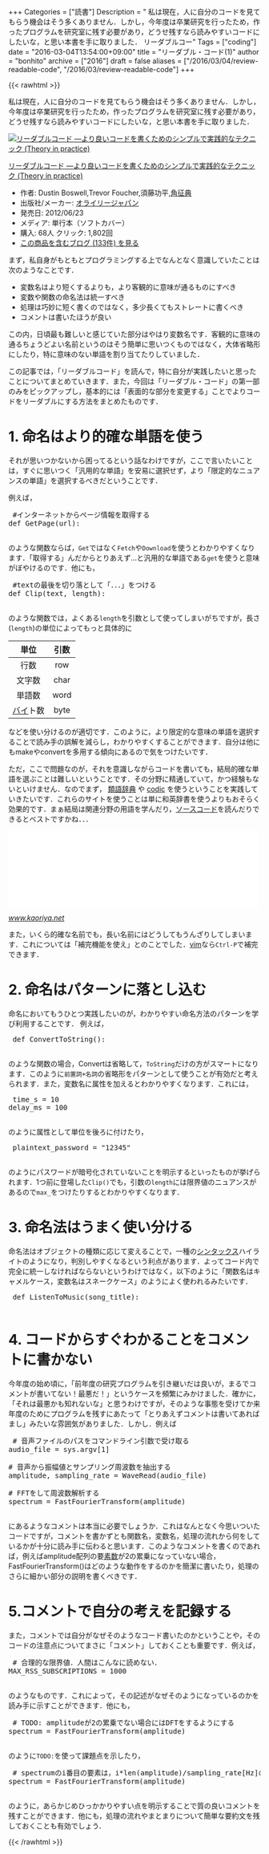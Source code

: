 +++
Categories = ["読書"]
Description = " 私は現在，人に自分のコードを見てもらう機会はそう多くありません．しかし，今年度は卒業研究を行ったため，作ったプログラムを研究室に残す必要があり，どうせ残すなら読みやすいコードにしたいな，と思い本書を手に取りました．     リーダブルコー"
Tags = ["coding"]
date = "2016-03-04T13:54:00+09:00"
title = "リーダブル・コード(1)"
author = "bonhito"
archive = ["2016"]
draft = false
aliases = ["/2016/03/04/review-readable-code", "/2016/03/review-readable-code"]
+++

{{< rawhtml >}}
<body>
<p>私は現在，人に自分のコードを見てもらう機会はそう多くありません．しかし，今年度は卒業研究を行ったため，作ったプログラムを研究室に残す必要があり，どうせ残すなら読みやすいコードにしたいな，と思い本書を手に取りました．</p>

<p></p>
<div class="hatena-asin-detail">
<a href="http://www.amazon.co.jp/exec/obidos/ASIN/4873115655/hatena-blog-22/"><img src="http://ecx.images-amazon.com/images/I/51MgH8Jmr3L._SL160_.jpg" class="hatena-asin-detail-image" alt="リーダブルコード ―より良いコードを書くためのシンプルで実践的なテクニック (Theory in practice)" title="リーダブルコード ―より良いコードを書くためのシンプルで実践的なテクニック (Theory in practice)"></a><div class="hatena-asin-detail-info">
<p class="hatena-asin-detail-title"><a href="http://www.amazon.co.jp/exec/obidos/ASIN/4873115655/hatena-blog-22/">リーダブルコード ―より良いコードを書くためのシンプルで実践的なテクニック (Theory in practice)</a></p>
<ul>
<li>
<span class="hatena-asin-detail-label">作者:</span> Dustin Boswell,Trevor Foucher,須藤功平,<a class="keyword" href="http://d.hatena.ne.jp/keyword/%B3%D1%C0%AC%C5%B5">角征典</a>
</li>
<li>
<span class="hatena-asin-detail-label">出版社/メーカー:</span> <a class="keyword" href="http://d.hatena.ne.jp/keyword/%A5%AA%A5%E9%A5%A4%A5%EA%A1%BC%A5%B8%A5%E3%A5%D1%A5%F3">オライリージャパン</a>
</li>
<li>
<span class="hatena-asin-detail-label">発売日:</span> 2012/06/23</li>
<li>
<span class="hatena-asin-detail-label">メディア:</span> 単行本（ソフトカバー）</li>
<li>
<span class="hatena-asin-detail-label">購入</span>: 68人 <span class="hatena-asin-detail-label">クリック</span>: 1,802回</li>
<li><a href="http://d.hatena.ne.jp/asin/4873115655/hatena-blog-22" target="_blank">この商品を含むブログ (133件) を見る</a></li>
</ul>
</div>
<div class="hatena-asin-detail-foot"></div>
</div>

<p>まず，私自身がもともとプログラミングする上でなんとなく意識していたことは次のようなことです．</p>

<ul>
<li>変数名はより短くするよりも，より客観的に意味が通るものにすべき</li>
<li>変数や関数の命名法は統一すべき</li>
<li>処理は巧妙に短く書くのではなく，多少長くてもストレートに書くべき</li>
<li>コメントは書いたほうが良い</li>
</ul>


<p>この内，日頃最も難しいと感じていた部分はやはり変数名です．客観的に意味の通るちょうどよい名前というのはそう簡単に思いつくものではなく，大体省略形にしたり，特に意味のない単語を割り当てたりしていました．</p>

<p>この記事では，「リーダブルコード」を読んで，特に自分が実践したいと思ったことについてまとめていきます．また，今回は「リーダブル・コード」の第一部のみをピックアップし，基本的には「表面的な部分を変更する」ことでよりコードをリーダブルにする方法をまとめたものです．</p>

<h1>1. 命名はより的確な単語を使う</h1>

<p>それが思いつかないから困ってるという話なわけですが，ここで言いたいことは，すぐに思いつく「汎用的な単語」を安易に選択せず，より「限定的なニュアンスの単語」を選択するべきだということです．</p>

<p>例えば，</p>

<pre class="code lang-python" data-lang="python" data-unlink> #インターネットからページ情報を取得する
def GetPage(url):
 </pre>


<p>のような関数ならば，<code>Get</code>ではなく<code>Fetch</code>や<code>Download</code>を使うとわかりやすくなります．「取得する」んだからとりあえず…と汎用的な単語である<code>get</code>を使うと意味がぼやけるのです．他にも，</p>

<pre class="code lang-python" data-lang="python" data-unlink> #textの最後を切り落として「．．．」をつける
def Clip(text, length):
 </pre>


<p>のような関数では，よくある<code>length</code>を引数として使ってしまいがちですが，長さ(<code>length</code>)の単位によってもっと具体的に</p>

<table>
<thead>
<tr>
<th style="text-align:center;"> 単位    </th>
<th style="text-align:center;"> 引数 </th>
</tr>
</thead>
<tbody>
<tr>
<td style="text-align:center;"> 行数    </td>
<td style="text-align:center;"> row  </td>
</tr>
<tr>
<td style="text-align:center;"> 文字数  </td>
<td style="text-align:center;"> char </td>
</tr>
<tr>
<td style="text-align:center;"> 単語数  </td>
<td style="text-align:center;"> word </td>
</tr>
<tr>
<td style="text-align:center;"> <a class="keyword" href="http://d.hatena.ne.jp/keyword/%A5%D0%A5%A4">バイ</a>ト数 </td>
<td style="text-align:center;"> byte </td>
</tr>
</tbody>
</table>


<p>などを使い分けるのが適切です．このように，より限定的な意味の単語を選択することで読み手の誤解を減らし，わかりやすくすることができます．自分は他にもmakeやconvertを多用する傾向にあるので気をつけたいです．</p>

<p>ただ，ここで問題なのが，それを意識しながらコードを書いても，結局的確な単語を選ぶことは難しいということです．その分野に精通していて，かつ経験もないといけません．なのでまず，
<a href="http://thesaurus.weblio.jp/">類語辞典</a>
や
<a href="https://codic.jp/">codic</a>
を使うということを実践していきたいです．これらのサイトを使うことは単に和英辞書を使うよりもおそらく効果的です．まぁ結局は関連分野の用語を学んだり，<a class="keyword" href="http://d.hatena.ne.jp/keyword/%A5%BD%A1%BC%A5%B9%A5%B3%A1%BC%A5%C9">ソースコード</a>を読んだりできるとベストですかね．．．</p>

<p><iframe src="//hatenablog-parts.com/embed?url=http%3A%2F%2Fwww.kaoriya.net%2Fblog%2F2014%2F01%2F04%2F" title="codic-vim プラグイン — KaoriYa" class="embed-card embed-webcard" scrolling="no" frameborder="0" style="display: block; width: 100%; height: 155px; max-width: 500px; margin: 10px 0px;"></iframe><cite class="hatena-citation"><a href="http://www.kaoriya.net/blog/2014/01/04/">www.kaoriya.net</a></cite></p>

<p>また，いくら的確な名前でも，長い名前にはどうしてもうんざりしてしまいます．これについては「補完機能を使え」とのことでした．<a class="keyword" href="http://d.hatena.ne.jp/keyword/vim">vim</a>なら<code>Ctrl-P</code>で補完できます．</p>

<h1>2. 命名はパターンに落とし込む</h1>

<p>命名においてもうひとつ実践したいのが，わかりやすい命名方法のパターンを学び利用することです．
例えば，</p>

<pre class="code lang-python" data-lang="python" data-unlink> def ConvertToString():
 </pre>


<p>のような関数の場合，Convertは省略して，<code>ToString</code>だけの方がスマートになります．このように<code>前置詞+名詞</code>の省略形をパターンとして使うことが有効だと考えられます．また，変数名に属性を加えるとわかりやすくなります．これには，</p>

<pre class="code lang-python" data-lang="python" data-unlink> time_s = 10
delay_ms = 100
 </pre>


<p>のように属性として単位を後ろに付けたり，</p>

<pre class="code lang-python" data-lang="python" data-unlink> plaintext_password = "12345"
 </pre>


<p>のようにパスワードが暗号化されていないことを明示するといったものが挙げられます．1つ前に登場した<code>Clip()</code>でも，引数の<code>length</code>には限界値のニュアンスがあるので<code>max_</code>をつけたりするとわかりやすくなります．</p>

<h1>3. 命名法はうまく使い分ける</h1>

<p>命名法はオブジェクトの種類に応じて変えることで，一種の<a class="keyword" href="http://d.hatena.ne.jp/keyword/%A5%B7%A5%F3%A5%BF%A5%C3%A5%AF%A5%B9">シンタックス</a>ハイライトのようになり，判別しやすくなるという利点があります．よってコード内で完全に統一しなければならないというわけではなく，以下のように「関数名はキャメルケース，変数名はスネークケース」のようによく使われるみたいです．</p>

<pre class="code lang-python" data-lang="python" data-unlink> def ListenToMusic(song_title):
 </pre>


<h1>4. コードからすぐわかることをコメントに書かない</h1>

<p>今年度の始め頃に，「前年度の研究プログラムを引き継いだは良いが，まるでコメントが書いてない！最悪だ！」というケースを頻繁にみかけました．確かに，「それは最悪かも知れないな」と思うわけですが，そのような事態を受けてか来年度のためにプログラムを残すにあたって「とりあえずコメントは書いてあればまし」みたいな雰囲気がありました．しかし．例えば</p>

<pre class="code lang-python" data-lang="python" data-unlink> # 音声ファイルのパスをコマンドライン引数で受け取る
audio_file = sys.argv[1]

# 音声から振幅値とサンプリング周波数を抽出する
amplitude, sampling_rate = WaveRead(audio_file)

# FFTをして周波数解析する
spectrum = FastFourierTransform(amplitude)
 </pre>


<p>にあるようなコメントは本当に必要でしょうか．これはなんとなく今思いついたコードですが，コメントを書かずとも関数名，変数名，処理の流れから何をしているかが十分に読み手に伝わると思います．このようなコメントを書くのであれば，例えばamplitude配列の要<a class="keyword" href="http://d.hatena.ne.jp/keyword/%C1%C7%BF%F4">素数</a>が2の累乗になっていない場合，FastFourierTransform()はどのような動作をするのかを簡潔に書いたり，処理のさらに細かい部分の説明を書くべきです．</p>

<h1>5.コメントで自分の考えを記録する</h1>

<p>また，コメントでは自分がなぜそのようなコード書いたのかということや，そのコードの注意点についてまさに「コメント」しておくことも重要です．例えば，</p>

<pre class="code lang-python" data-lang="python" data-unlink> # 合理的な限界値．人間はこんなに読めない．
MAX_RSS_SUBSCRIPTIONS = 1000
 </pre>


<p>のようなものです．これによって，その記述がなぜそのようになっているのかを読み手に示すことができます．他にも，</p>

<pre class="code lang-python" data-lang="python" data-unlink> # TODO: amplitudeが2の累乗でない場合にはDFTをするようにする
spectrum = FastFourierTransform(amplitude)
 </pre>


<p>のように<code>TODO:</code>を使って課題点を示したり，</p>

<pre class="code lang-python" data-lang="python" data-unlink> # spectrumのi番目の要素は，i*len(amplitude)/sampling_rate[Hz]の振幅スペクトルの値である
spectrum = FastFourierTransform(amplitude)
 </pre>


<p>のように，あらかじめひっかかりやすい点を明示することで質の良いコメントを残すことができます．他にも，処理の流れやまとまりについて簡単な要約文を残しておくことも有効でしょう．</p>
</body>
{{< /rawhtml >}}
